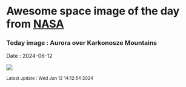 
# Awesome space image of the day from [NASA](https://api.nasa.gov/)

### Today image : Aurora over Karkonosze Mountains
Date : 2024-06-12

![](https://apod.nasa.gov/apod/image/2406/AuroraKarkonosze_Koszela_1080.jpg)

<small>Latest update : Wed Jun 12 14:12:54 2024</small>
        